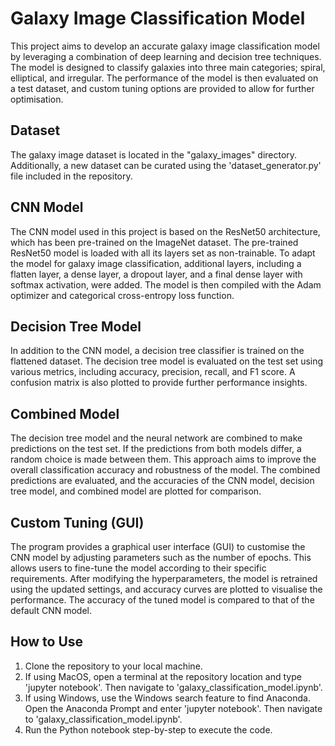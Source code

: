 # Galaxy Image Classification Model

This project aims to develop an accurate galaxy image classification model by leveraging a combination of deep learning and decision tree techniques. The model is designed to classify galaxies into three main categories; spiral, elliptical, and irregular. The performance of the model is then evaluated on a test dataset, and custom tuning options are provided to allow for further optimisation.

## Dataset

The galaxy image dataset is located in the "galaxy_images" directory. Additionally, a new dataset can be curated using the 'dataset_generator.py' file included in the repository.

## CNN Model

The CNN model used in this project is based on the ResNet50 architecture, which has been pre-trained on the ImageNet dataset. The pre-trained ResNet50 model is loaded with all its layers set as non-trainable. To adapt the model for galaxy image classification, additional layers, including a flatten layer, a dense layer, a dropout layer, and a final dense layer with softmax activation, were added. The model is then compiled with the Adam optimizer and categorical cross-entropy loss function.

## Decision Tree Model

In addition to the CNN model, a decision tree classifier is trained on the flattened dataset. The decision tree model is evaluated on the test set using various metrics, including accuracy, precision, recall, and F1 score. A confusion matrix is also plotted to provide further performance insights. 

## Combined Model

The decision tree model and the neural network are combined to make predictions on the test set. If the predictions from both models differ, a random choice is made between them. This approach aims to improve the overall classification accuracy and robustness of the model. The combined predictions are evaluated, and the accuracies of the CNN model, decision tree model, and combined model are plotted for comparison.

## Custom Tuning (GUI)

The program provides a graphical user interface (GUI) to customise the CNN model by adjusting parameters such as the number of epochs. This allows users to fine-tune the model according to their specific requirements. After modifying the hyperparameters, the model is retrained using the updated settings, and accuracy curves are plotted to visualise the performance. The accuracy of the tuned model is compared to that of the default CNN model.

## How to Use

1. Clone the repository to your local machine.
2. If using MacOS, open a terminal at the repository location and type 'jupyter notebook'. Then navigate to 'galaxy_classification_model.ipynb'.
3. If using Windows, use the Windows search feature to find Anaconda. Open the Anaconda Prompt and enter 'jupyter notebook'. Then navigate to 'galaxy_classification_model.ipynb'.
4. Run the Python notebook step-by-step to execute the code.
